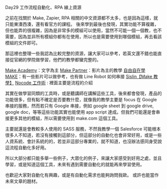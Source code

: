 Day29 工作流程自動化、RPA 線上資源

之前在找關於 Make, Zapier, RPA 相關的中文資源都不太多，也是因為這樣，就只能東湊西湊，還有看官方的課程。
後來學到最後也發現，其實功能不算複雜，但也能弄的很複雜，因為是非常多的模組可以使用，當然不可能一個一個教，也不需要，因為並非所有模組你都有在使用，所以也是需要使用到哪個模組，再去看該模組的文件即可。

那這裡也整理一些我認為比較完整的資源，讓大家可以參考，若英文還不錯也能直接從官網的學院做學習，他們的教學都蠻完整的。

[Make Academy](https://academy.make.com/)：文字為主
[Make Partner](https://partnertraining.make.com/)：影片為主的教學
[自由自在學 MAKE](https://www.youtube.com/@MAKETW/videos)：有一些影片可以做參考，也有做 Line Robot 如何串接
[Sislin【Make 教學】](https://sislin.me/make-tutorial-for-beginners/)
[Nocode 工作術](https://blog.notimenocode.com/) : 裡面主要是流程的介紹

其實在做學習同類的工具時，或是聽講師在講解這些工具，後來都會發現，產品的功能很多，但有點不確定是否要教什麼，就像我的教學主要是 focus 在 Google 串接的服務，然而若只有 Google 串接，例如 google sheet 到 google drive, google doc，等等這些功能其實也能使用 app script 達成。但我們可能還是會串接更多其他的模組，所以需要使用到 make.com 這個工具。

主要就還是會教較多人使用的 SASS 服務，不然我教學一個 Salesforce 可能根本很多人不知道，若沒有接觸到這部分，但這部分的自動化也會非常好用，或是一些人資系統、會計系統的的，若並非這部分專業的，就不知道，也沒辦法感同身受說這流程自動化多好用。

所以大部分都只能多舉一些例子，大眾化的例子，來讓大家感受到好用之處，並且學習，或是知道這個工具，未來有遇到需要自動化的就能再來學習使用。

也歡迎大家對自動化有興趣，或是有自動化需求也能夠詢問我歐。
或許也能當作未來文章的題材。
